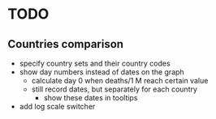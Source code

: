 # TODO

## Countries comparison

- specify country sets and their country codes
- show day numbers instead of dates on the graph
    - calculate day 0 when deaths/1 M reach certain value
    - still record dates, but separately for each country
        - show these dates in tooltips
- add log scale switcher